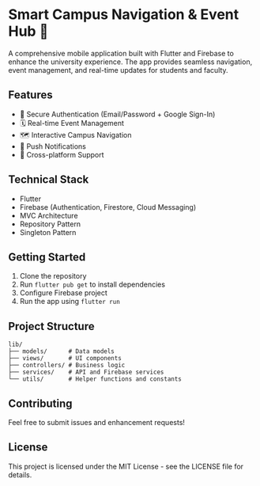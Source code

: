 # Smart Campus Navigation & Event Hub 🏫

A comprehensive mobile application built with Flutter and Firebase to enhance the university experience. The app provides seamless navigation, event management, and real-time updates for students and faculty.

## Features
- 🔐 Secure Authentication (Email/Password + Google Sign-In)
- 🗓️ Real-time Event Management
- 🗺️ Interactive Campus Navigation
- 🔔 Push Notifications
- 📱 Cross-platform Support

## Technical Stack
- Flutter
- Firebase (Authentication, Firestore, Cloud Messaging)
- MVC Architecture
- Repository Pattern
- Singleton Pattern

## Getting Started
1. Clone the repository
2. Run `flutter pub get` to install dependencies
3. Configure Firebase project
4. Run the app using `flutter run`

## Project Structure
```
lib/
├── models/      # Data models
├── views/       # UI components
├── controllers/ # Business logic
├── services/    # API and Firebase services
└── utils/       # Helper functions and constants
```

## Contributing
Feel free to submit issues and enhancement requests!

## License
This project is licensed under the MIT License - see the LICENSE file for details. 